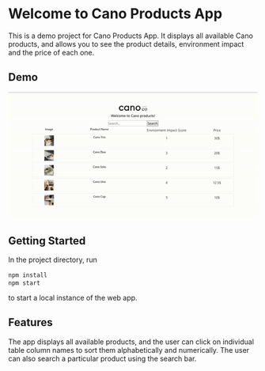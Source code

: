 # Welcome to Cano Products App

This is a demo project for Cano Products App. It displays all available Cano products, and allows you to see the product details, environment impact and the price of each one.


## Demo
![demo video](./demo.gif)

## Getting Started

In the project directory, run 
```
npm install 
npm start
```

to start a local instance of the web app.

## Features

The app displays all available products, and the user can click on individual table column names to sort them alphabetically and numerically. 
The user can also search a particular product using the search bar.
